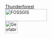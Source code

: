 <div id="sponsorlist">
    <div><a href="https://www.thunderforest.com/">Thunderforest</a></div>
    <div><a href="https://www.fossgis.de/"><img width="136" height="40" src="{% link sponsors/fossgis.png %}" alt="FOSSGIS" title="FOSSGIS"/></a></div>
    <div><a href="https://www.geofabrik.de/"><img width="40" height="40" src="{% link sponsors/geofabrik.svg %}" alt="Geofabrik" title="Geofabrik"/></a></div>
</div>
